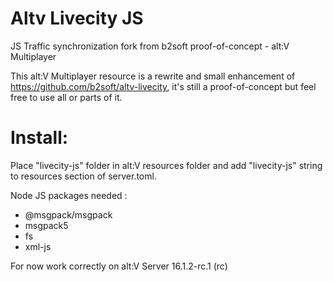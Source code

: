 # Altv Livecity JS
 JS Traffic synchronization fork from b2soft proof-of-concept - alt:V Multiplayer

This alt:V Multiplayer resource is a rewrite and small enhancement of https://github.com/b2soft/altv-livecity, it's still a proof-of-concept but feel free to use all or parts of it.

<h1>Install:</h1>

Place "livecity-js" folder in alt:V resources folder and add "livecity-js" string to resources section of server.toml.

Node JS packages needed : 

- @msgpack/msgpack
- msgpack5
- fs
- xml-js

For now work correctly on alt:V Server 16.1.2-rc.1 (rc)
